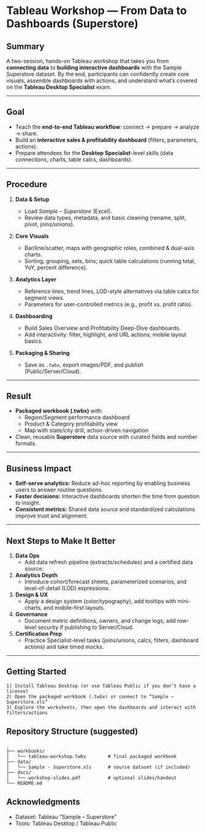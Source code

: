 # Tableau Workshop — From Data to Dashboards (Superstore)

## Summary
A two-session, hands-on Tableau workshop that takes you from **connecting data** to **building interactive dashboards** with the Sample Superstore dataset. By the end, participants can confidently create core visuals, assemble dashboards with actions, and understand what’s covered on the **Tableau Desktop Specialist** exam.

---

## Goal
- Teach the **end-to-end Tableau workflow**: connect → prepare → analyze → share.
- Build an **interactive sales & profitability dashboard** (filters, parameters, actions).
- Prepare attendees for the **Desktop Specialist**-level skills (data connections, charts, table calcs, dashboards).

---

## Procedure
1. **Data & Setup**
   - Load *Sample – Superstore* (Excel).
   - Review data types, metadata, and basic cleaning (rename, split, pivot, joins/unions).

2. **Core Visuals**
   - Bar/line/scatter, maps with geographic roles, combined & dual-axis charts.
   - Sorting, grouping, sets, bins; quick table calculations (running total, YoY, percent difference).

3. **Analytics Layer**
   - Reference lines, trend lines, LOD-style alternatives via table calcs for segment views.
   - Parameters for user-controlled metrics (e.g., profit vs. profit ratio).

4. **Dashboarding**
   - Build Sales Overview and Profitability Deep-Dive dashboards.
   - Add interactivity: filter, highlight, and URL actions; mobile layout basics.

5. **Packaging & Sharing**
   - Save as `.twbx`, export images/PDF, and publish (Public/Server/Cloud).

---

## Result
- **Packaged workbook (.twbx)** with:
  - Region/Segment performance dashboard
  - Product & Category profitability view
  - Map with state/city drill, action-driven navigation
- Clean, reusable **Superstore** data source with curated fields and number formats.

---

## Business Impact
- **Self-serve analytics:** Reduce ad-hoc reporting by enabling business users to answer routine questions.
- **Faster decisions:** Interactive dashboards shorten the time from question to insight.
- **Consistent metrics:** Shared data source and standardized calculations improve trust and alignment.

---

## Next Steps to Make It Better
1. **Data Ops**
   - Add data refresh pipeline (extracts/schedules) and a certified data source.
2. **Analytics Depth**
   - Introduce cohort/forecast sheets, parameterized scenarios, and level-of-detail (LOD) expressions.
3. **Design & UX**
   - Apply a design system (color/typography), add tooltips with mini-charts, and mobile-first layouts.
4. **Governance**
   - Document metric definitions, owners, and change logs; add row-level security if publishing to Server/Cloud.
5. **Certification Prep**
   - Practice Specialist-level tasks (joins/unions, calcs, filters, dashboard actions) and take timed mocks.

---

## Getting Started
```text
1) Install Tableau Desktop (or use Tableau Public if you don’t have a license)
2) Open the packaged workbook (.twbx) or connect to “Sample – Superstore.xls”
3) Explore the worksheets, then open the dashboards and interact with filters/actions
````

## Repository Structure (suggested)

```
.
├── workbooks/
│   └── tableau-workshop.twbx        # final packaged workbook
├── data/
│   └── Sample - Superstore.xls      # source dataset (if included)
├── docs/
│   └── workshop-slides.pdf          # optional slides/handout
└── README.md
```

## Acknowledgments

* Dataset: Tableau “Sample – Superstore”
* Tools: Tableau Desktop / Tableau Public
